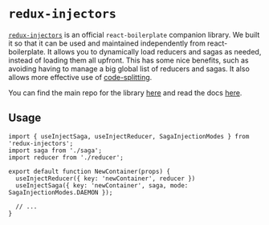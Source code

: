 # `redux-injectors`

[`redux-injectors`](https://github.com/react-boilerplate/redux-injectors) is
an official `react-boilerplate` companion library. We built it so that it can be
used and maintained independently from react-boilerplate. It allows you to
dynamically load reducers and sagas as needed, instead of loading them all
upfront. This has some nice benefits, such as avoiding having to manage a big
global list of reducers and sagas. It also allows more effective use of
[code-splitting](https://webpack.js.org/guides/code-splitting/).

You can find the main repo for the library
[here](https://github.com/react-boilerplate/redux-injectors) and read the docs
[here](https://github.com/react-boilerplate/redux-injectors/blob/master/docs/api.md).

## Usage

```JS
import { useInjectSaga, useInjectReducer, SagaInjectionModes } from 'redux-injectors';
import saga from './saga';
import reducer from './reducer';

export default function NewContainer(props) {
  useInjectReducer({ key: 'newContainer', reducer })
  useInjectSaga({ key: 'newContainer', saga, mode: SagaInjectionModes.DAEMON });

  // ...
}
```
